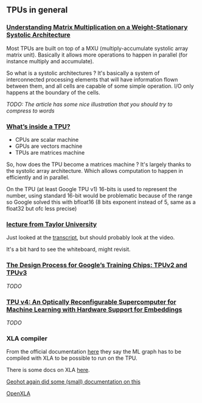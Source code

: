 ## TPUs in general
### [Understanding Matrix Multiplication on a Weight-Stationary Systolic Architecture](https://www.telesens.co/2018/07/30/systolic-architectures/)
Most TPUs are built on top of a MXU (multiply-accumulate systolic array matrix unit).
Basically it allows more operations to happen in parallel (for instance multiply and accumulate).

So what is a systolic architectures ? It's basically a system of interconnected processing elements that will have information flown between them, and all cells are capable of some simple operation. I/O only happens at the boundary of the cells. 

*TODO: The article has some nice illustration that you should try to compress to words*

### [What’s inside a TPU?](https://medium.com/@antonpaquin/whats-inside-a-tpu-c013eb51973e)
- CPUs are scalar machine
- GPUs are vectors machine
- TPUs are matrices machine

So, how does the TPU become a matrices machine ? It's largely thanks to the systolic array architecture. Which allows computation to happen in efficiently and in parallel.

On the TPU (at least Google TPU v1) 16-bits is used to represent the number, using standard 16-bit would be problematic because of the range so Google solved this with bfloat16 (8 bits exponent instead of 5, same as a float32 but ofc less precise)

### [lecture from Taylor University](https://www.youtube.com/watch?v=9Mo80a4s0Bs)
Just looked at the [transcript](https://youtubetranscript.com/?v=9Mo80a4s0Bs), but should probably look at the video.

It's a bit hard to see the whiteboard, might revisit.

### [The Design Process for Google’s Training Chips: TPUv2 and TPUv3](https://gwern.net/doc/ai/scaling/hardware/2021-norrie.pdf)
*TODO*

### [TPU v4: An Optically Reconfigurable Supercomputer for Machine Learning with Hardware Support for Embeddings](https://arxiv.org/ftp/arxiv/papers/2304/2304.01433.pdf)
*TODO*

### XLA compiler
From the official documentation [here](https://cloud.google.com/tpu/docs/intro-to-tpu#xla_compiler) they say the ML graph has to be compiled with XLA to be possible to run on the TPU.

There is some docs on XLA [here](https://www.tensorflow.org/xla).

[Geohot again did some (small) documentation on this](https://github.com/tinygrad/tinygrad/tree/a8f2c16f8e1670ce199b068a771b9b0d6f7ba7df/extra/accel/tpu)

[OpenXLA](https://github.com/openxla/xla)
